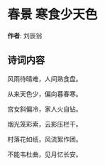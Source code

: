 # 春景 寒食少天色

**作者**: 刘辰翁

## 诗词内容

风雨待晴难，人间熟食盘。

从来天色少，偏向暮春寒。

宫女斜偏冷，家人火自钻。

烟光笼彩索，云影压栏干。

村落花如纸，风流絮作团。

不能韦杜曲，见月忆长安。

